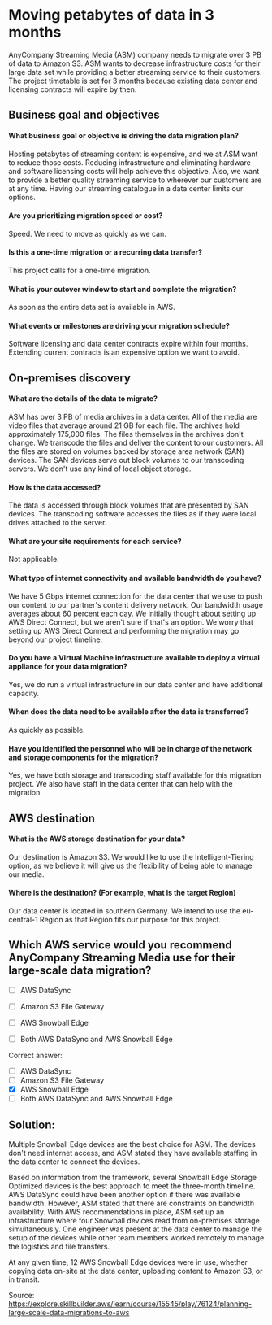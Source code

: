 # Moving petabytes of data in 3 months

AnyCompany Streaming Media (ASM) company needs to migrate over 3 PB of data to Amazon S3. ASM wants to decrease infrastructure costs for their large data set while providing a better streaming service to their customers. The project timetable is set for 3 months because existing data center and licensing contracts will expire by then.

## Business goal and objectives

#### What business goal or objective is driving the data migration plan?
Hosting petabytes of streaming content is expensive, and we at ASM want to reduce those costs. Reducing infrastructure and eliminating hardware and software licensing costs will help achieve this objective. Also, we want to provide a better quality streaming service to wherever our customers are at any time. Having our streaming catalogue in a data center limits our options.

#### Are you prioritizing migration speed or cost?
Speed. We need to move as quickly as we can.

#### Is this a one-time migration or a recurring data transfer?
This project calls for a one-time migration.

#### What is your cutover window to start and complete the migration?
As soon as the entire data set is available in AWS.

#### What events or milestones are driving your migration schedule?
Software licensing and data center contracts expire within four months. Extending current contracts is an expensive option we want to avoid.

## On-premises discovery

#### What are the details of the data to migrate?

ASM has over 3 PB of media archives in a data center. All of the media are video files that average around 21 GB for each file. The archives hold approximately 175,000 files. The files themselves in the archives don't change. We transcode the files and deliver the content to our customers. All the files are stored on volumes backed by storage area network (SAN) devices. The SAN devices serve out block volumes to our transcoding servers. We don't use any kind of local object storage.  

#### How is the data accessed?
The data is accessed through block volumes that are presented by SAN devices. The transcoding software accesses the files as if they were local drives attached to the server.

#### What are your site requirements for each service?
Not applicable.

#### What type of internet connectivity and available bandwidth do you have?
We have 5 Gbps internet connection for the data center that we use to push our content to our partner's content delivery network. Our bandwidth usage averages about 60 percent each day. We initially thought about setting up AWS Direct Connect, but we aren't sure if that's an option. We worry that setting up AWS Direct Connect and performing the migration may go beyond our project timeline.

#### Do you have a Virtual Machine infrastructure available to deploy a virtual appliance for your data migration?
Yes, we do run a virtual infrastructure in our data center and have additional capacity.

#### When does the data need to be available after the data is transferred?
As quickly as possible.

#### Have you identified the personnel who will be in charge of the network and storage components for the migration?
Yes, we have both storage and transcoding staff available for this migration project. We also have staff in the data center that can help with the migration.

## AWS destination

#### What is the AWS storage destination for your data?
Our destination is Amazon S3. We would like to use the Intelligent-Tiering option, as we believe it will give us the flexibility of being able to manage our media.

#### Where is the destination? (For example, what is the target Region)
Our data center is located in southern Germany. We intend to use the eu-central-1 Region as that Region fits our purpose for this project.



## Which AWS service would you recommend AnyCompany Streaming Media use for their large-scale data migration?

- [ ] AWS DataSync
- [ ] Amazon S3 File Gateway
- [ ] AWS Snowball Edge
- [ ] Both AWS DataSync and AWS Snowball Edge


Correct answer: 

- [ ] AWS DataSync
- [ ] Amazon S3 File Gateway
- [x] AWS Snowball Edge
- [ ] Both AWS DataSync and AWS Snowball Edge

## Solution:

Multiple Snowball Edge devices are the best choice for ASM. The devices don't need internet access, and ASM stated they have available staffing in the data center to connect the devices.


Based on information from the framework, several Snowball Edge Storage Optimized devices is the best approach to meet the three-month timeline. AWS DataSync could have been another option if there was available bandwidth. However, ASM stated that there are constraints on bandwidth availability. With AWS recommendations in place, ASM set up an infrastructure where four Snowball devices read from on-premises storage simultaneously. One engineer was present at the data center to manage the setup of the devices while other team members worked remotely to manage the logistics and file transfers. 

At any given time, 12 AWS Snowball Edge devices were in use, whether copying data on-site at the data center, uploading content to Amazon S3, or in transit. 


Source: https://explore.skillbuilder.aws/learn/course/15545/play/76124/planning-large-scale-data-migrations-to-aws
